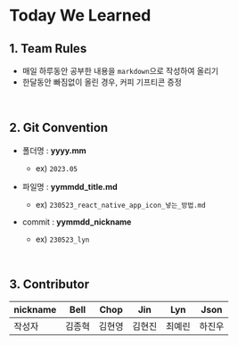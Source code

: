 # Today We Learned

## 1. Team Rules
- 매일 하루동안 공부한 내용을 `markdown`으로 작성하여 올리기
- 한달동안 빠짐없이 올린 경우, 커피 기프티콘 증정

<br>

## 2. Git Convention
- 폴더명 : <b>yyyy.mm</b>
  - ex) `2023.05`
- 파일명 : **yymmdd_title.md**
  - ex) `230523_react_native_app_icon_넣는_방법.md`

- commit : **yymmdd_nickname**
  - ex) `230523_lyn`

<br>

## 3. Contributor
|nickname|Bell|Chop|Jin|Lyn|Json|
|--|--|--|--|--|--|
|작성자|김종혁|김현영|김현진|최예린|하진우|

<br>
